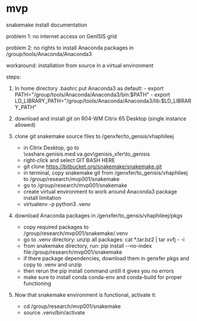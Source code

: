 # mvp

snakemake install documentation

problem 1: 	no internet access on GenISIS grid 

problem 2: 	no rights to install Anaconda packages in /group/tools/Anaconda/Anaconda3

workaround:	installation from source in a virtual environment

steps:
1. In home directory .bashrc put Anaconda3 as default:
        - export PATH="/group/tools/Anaconda/Anaconda3/bin:$PATH"
        - export LD_LIBRARY_PATH="/group/tools/Anaconda/Anaconda3/lib:$LD_LIBRARY_PATH"

2. download and install git on R04-WM Citrix 65 Desktop (single instance allowed)

3. clone git snakemake source files to /genxfer/to_gensis/vhaphileej
	- in Citrix Desktop, go to \\vashare.genisis.med.va.gov\genisis_xfer\to_genisis
	- right-click and select GIT BASH HERE
	- git clone https://bitbucket.org/snakemake/snakemake.git
	- in terminal, copy snakemake git from /genxfer/to_genisis/vhaphileej to /group/research/mvp001/snakemake
	- go to /group/research/mvp001/snakemake
	- create virtual environment to work around Anaconda3 package install limitation
	- virtualenv -p python3 .venv

4. download Anaconda packages in /genxfer/to_gensis/vhaphileej/pkgs
	- copy required packages to /group/research/mvp001/snakemake/.venv
	- go to .venv directory: unzip all packages: cat *.tar.bz2 | tar xvfj - -i
	- from snakemake directory, run: pip install --no-index file:/group/research/mvp001/snakemake
	- if there package dependencies, download them in genxfer pkgs and copy to .venv and unzip
	- then rerun the pip install command untill it gives you no errors
	- make sure to install conda conda-env and conda-build for proper functioning

5. Now that snakemake environment is functional, activate it: 
	- cd /group/research/mvp001/snakemake
	- source .venv/bin/activate
